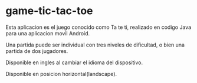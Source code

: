 # game-tic-tac-toe

Esta aplicacion es el juego conocido como Ta te ti, realizado en codigo Java para una aplicacion movil Android.

Una partida puede ser individual con tres niveles de dificultad, o bien una partida de dos jugadores. 

Disponible en ingles al cambiar el idioma del dispositivo.

Disponible en posicion horizontal(landscape). 
